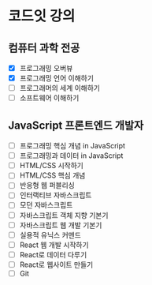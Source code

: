 # 코드잇 강의

## 컴퓨터 과학 전공
- [x] 프로그래밍 오버뷰
- [x] 프로그래밍 언어 이해하기
- [ ] 프로그래머의 세계 이해하기
- [ ] 소프트웨어 이해하기

## JavaScript 프론트엔드 개발자
- [ ] 프로그래밍 핵심 개념 in JavaScript
- [ ] 프로그래밍과 데이터 in JavaScript
- [ ] HTML/CSS 시작하기
- [ ] HTML/CSS 핵심 개념
- [ ] 반응형 웹 퍼블리싱
- [ ] 인터랙티브 자바스크립트
- [ ] 모던 자바스크립트
- [ ] 자바스크립트 객체 지향 기본기
- [ ] 자바스크립트 웹 개발 기본기
- [ ] 실용적 유닉스 커맨드
- [ ] React 웹 개발 시작하기
- [ ] React로 데이터 다루기
- [ ] React로 웹사이트 만들기
- [ ] Git
